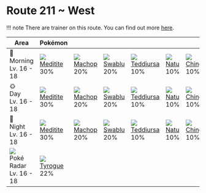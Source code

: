 # Route 211 ~ West

!!! note
    There are trainer on this route. You can find out more [here](../../trainer_changes/route_211__west/).

Area                                          | Pokémon                         | &nbsp;                        | &nbsp;                        | &nbsp;                           | &nbsp;                      | &nbsp;                           | 
---                                           | ---                             | ---                           | ---                           | ---                              | ---                         | ---                              | 
🌅<br>Morning<br>Lv. 16 - 18                   | ![][307]<br> [Meditite]<br> 30% | ![][066]<br> [Machop]<br> 20% | ![][333]<br> [Swablu]<br> 20% | ![][216]<br> [Teddiursa]<br> 10% | ![][177]<br> [Natu]<br> 10% | ![][433]<br> [Chingling]<br> 10% | 
🌞<br>Day<br>Lv. 16 - 18                       | ![][307]<br> [Meditite]<br> 30% | ![][066]<br> [Machop]<br> 20% | ![][333]<br> [Swablu]<br> 20% | ![][216]<br> [Teddiursa]<br> 10% | ![][177]<br> [Natu]<br> 10% | ![][433]<br> [Chingling]<br> 10% | 
🌙<br>Night<br>Lv. 16 - 18                     | ![][307]<br> [Meditite]<br> 30% | ![][066]<br> [Machop]<br> 20% | ![][333]<br> [Swablu]<br> 20% | ![][216]<br> [Teddiursa]<br> 10% | ![][177]<br> [Natu]<br> 10% | ![][433]<br> [Chingling]<br> 10% | 
![][poke-radar]<br> Poké Radar<br>Lv. 16 - 18 | ![][236]<br> [Tyrogue]<br> 22%  | &nbsp;                        | &nbsp;                        | &nbsp;                           | &nbsp;                      | &nbsp;                           | 

[Machop]: ../../pokemon_changes/066/
[Natu]: ../../pokemon_changes/177/
[Teddiursa]: ../../pokemon_changes/216/
[Tyrogue]: ../../pokemon_changes/236/
[Meditite]: ../../pokemon_changes/307/
[Swablu]: ../../pokemon_changes/333/
[Chingling]: ../../pokemon_changes/433/
[poke-radar]: ../img/items/poke-radar.png
[066]: ../img/pokemon/066.png
[177]: ../img/pokemon/177.png
[216]: ../img/pokemon/216.png
[236]: ../img/pokemon/236.png
[307]: ../img/pokemon/307.png
[333]: ../img/pokemon/333.png
[433]: ../img/pokemon/433.png
